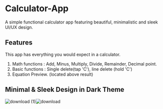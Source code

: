 # Calculator-App
A simple functional calculator app featuring beautiful, minimalistic and sleek UI/UX design. 

## Features
This app has everything you would expect in a calculator. 
1. Math functions : Add, Minus, Multiply, Divide, Remainder, Decimal point.
2. Basic functions : Single delete(tap 'C'), line delete (hold 'C')
3. Equation Preview. (located above result)


## Minimal & Sleek Design in Dark Theme
![download (1)](https://user-images.githubusercontent.com/47125700/168927517-17d049b5-7b0b-4561-811c-15cb3c1861ae.png)![download](https://user-images.githubusercontent.com/47125700/168926832-239986e7-3e24-411c-96bc-d73719c196c6.png)
